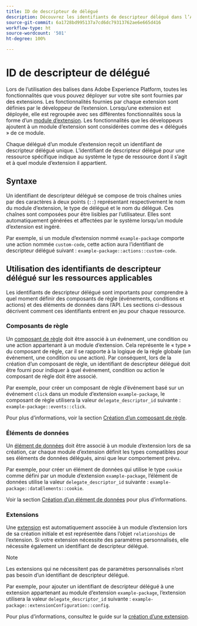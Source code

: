 ```yaml
---
title: ID de descripteur de délégué
description: Découvrez les identifiants de descripteur délégué dans l’API Reactor et comment ils relient des ressources à des extensions.
source-git-commit: 6a1728bd995137a7cd6dc79313762ae6e665d416
workflow-type: ht
source-wordcount: '501'
ht-degree: 100%

---
```


# ID de descripteur de délégué

Lors de l’utilisation des balises dans Adobe Experience Platform, toutes les fonctionnalités que vous pouvez déployer sur votre site sont fournies par des extensions. Les fonctionnalités fournies par chaque extension sont définies par le développeur de l’extension. Lorsqu’une extension est déployée, elle est regroupée avec ses différentes fonctionnalités sous la forme d’un [module d’extension](../endpoints/extension-packages.md). Les fonctionnalités que les développeurs ajoutent à un module d’extension sont considérées comme des « délégués » de ce module.

Chaque délégué d’un module d’extension reçoit un identifiant de descripteur délégué unique. L’identifiant de descripteur délégué pour une ressource spécifique indique au système le type de ressource dont il s’agit et à quel module d’extension il appartient.

## Syntaxe

Un identifiant de descripteur délégué se compose de trois chaînes unies par des caractères à deux points (`::`) représentant respectivement le nom du module d’extension, le type de délégué et le nom du délégué. Ces chaînes sont composées pour être lisibles par l’utilisateur. Elles sont automatiquement générées et affectées par le système lorsqu’un module d’extension est ingéré.

Par exemple, si un module d’extension nommé `example-package` comporte une action nommée `custom-code`, cette action aura l’identifiant de descripteur délégué suivant : `example-package::actions::custom-code`.

## Utilisation des identifiants de descripteur délégué sur les ressources applicables

Les identifiants de descripteur délégué sont importants pour comprendre à quel moment définir des composants de règle (événements, conditions et actions) et des éléments de données dans l’API. Les sections ci-dessous décrivent comment ces identifiants entrent en jeu pour chaque ressource.

### Composants de   règle

Un [composant de règle](../endpoints/rule-components.md) doit être associé à un événement, une condition ou une action appartenant à un module d’extension. Cela représente le « type » du composant de règle, car il se rapporte à la logique de la règle globale (un événement, une condition ou une action). Par conséquent, lors de la création d’un composant de règle, un identifiant de descripteur délégué doit être fourni pour indiquer à quel événement, condition ou action le composant de règle doit être associé.

Par exemple, pour créer un composant de règle d’événement basé sur un événement `click` dans un module d’extension `example-package`, le composant de règle utilisera la valeur `delegate_descriptor_id` suivante : `example-package::events::click`.

Pour plus d’informations, voir la section [Création d’un composant de règle](../endpoints/rule-components.md#create).

### Éléments de données

Un [élément de données](../endpoints/data-elements.md) doit être associé à un module d’extension lors de sa création, car chaque module d’extension définit les types compatibles pour ses éléments de données délégués, ainsi que leur comportement prévu.

Par exemple, pour créer un élément de données qui utilise le type `cookie` comme défini par un module d’extension `example-package`, l’élément de données utilise la valeur `delegate_descriptor_id` suivante : `example-package::dataElements::cookie`.

Voir la section [Création d’un élément de données](../endpoints/data-elements.md#create) pour plus d’informations.

### Extensions

Une [extension](../endpoints/extensions.md) est automatiquement associée à un module d’extension lors de sa création initiale et est représentée dans l’objet `relationships` de l’extension. Si votre extension nécessite des paramètres personnalisés, elle nécessite également un identifiant de descripteur délégué.

>[!NOTE]
>
>Les extensions qui ne nécessitent pas de paramètres personnalisés n’ont pas besoin d’un identifiant de descripteur délégué.

Par exemple, pour ajouter un identifiant de descripteur délégué à une extension appartenant au module d’extension `example-package`, l’extension utilisera la valeur `delegate_descriptor_id` suivante : `example-package::extensionConfiguration::config`.

Pour plus d’informations, consultez le guide sur la [création d’une extension](../endpoints/extensions.md#create).